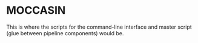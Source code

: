 MOCCASIN
========

This is where the scripts for the command-line interface and master script (glue between pipeline components) would be.